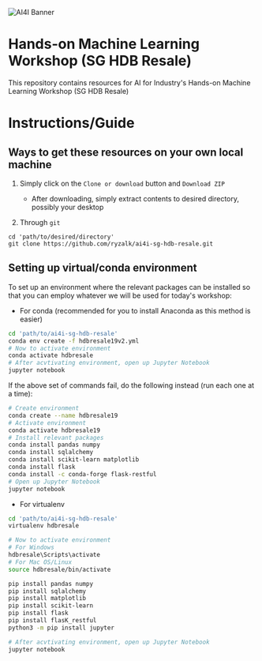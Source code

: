 ![AI4I Banner](https://gallery.mailchimp.com/f98d5ac0a3fbbdcdda35136ab/images/2002af76-5fd4-4185-9d49-28558b6b8772.png)
# Hands-on Machine Learning Workshop (SG HDB Resale)
This repository contains resources for AI for Industry's Hands-on Machine Learning Workshop (SG HDB Resale)

# Instructions/Guide

## Ways to get these resources on your own local machine

1. Simply click on the `Clone or download` button and `Download ZIP`
    + After downloading, simply extract contents to desired directory, possibly your desktop

2. Through `git`
```
cd 'path/to/desired/directory'
git clone https://github.com/ryzalk/ai4i-sg-hdb-resale.git
```

## Setting up virtual/conda environment
To set up an environment where the relevant packages can be installed so that you can employ whatever we will be used for today's workshop:

+ For conda (recommended for you to install Anaconda as this method is easier)
```bash
cd 'path/to/ai4i-sg-hdb-resale'
conda env create -f hdbresale19v2.yml
# Now to activate environment
conda activate hdbresale
# After acvtivating environment, open up Jupyter Notebook
jupyter notebook
```

If the above set of commands fail, do the following instead (run each one at a time):
```bash
# Create environment
conda create --name hdbresale19
# Activate environment
conda activate hdbresale19
# Install relevant packages
conda install pandas numpy
conda install sqlalchemy
conda install scikit-learn matplotlib
conda install flask
conda install -c conda-forge flask-restful
# Open up Jupyter Notebook
jupyter notebook
```

+ For virtualenv
```bash
cd 'path/to/ai4i-sg-hdb-resale'
virtualenv hdbresale

# Now to activate environment
# For Windows
hdbresale\Scripts\activate
# For Mac OS/Linux
source hdbresale/bin/activate

pip install pandas numpy
pip install sqlalchemy
pip install matplotlib
pip install scikit-learn
pip install flask
pip install flasK_restful
python3 -m pip install jupyter

# After acvtivating environment, open up Jupyter Notebook
jupyter notebook
```